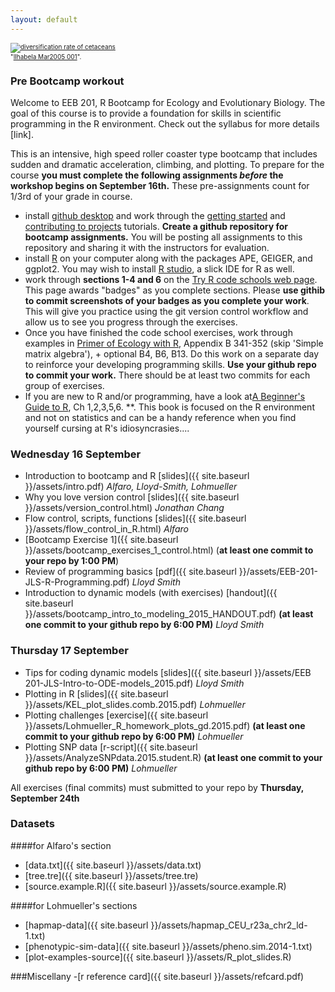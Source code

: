 ```yaml
---
layout: default
---
```


<p><font size=1>
<a href="http://bamm-project.org/_images/xIntroFig_whalerates.png"><img src="http://bamm-project.org/_images/xIntroFig_whalerates.png" alt="diversification rate of cetaceans"></a><br>"<a href="http://bamm-project.org/_images/xIntroFig_whalerates.png">Ilhabela Mar2005 001</a>".</p>
</font>


### Pre Bootcamp workout
Welcome to EEB 201, R Bootcamp for Ecology and Evolutionary Biology. The goal of this course is to provide a foundation for skills in scientific programming in the R environment. Check out the syllabus for more details [link].

This is an intensive, high speed roller coaster type bootcamp that includes sudden and dramatic acceleration, climbing, and plotting. To prepare for the course **you must complete the following assignments *before* the workshop begins on September 16th.** These pre-assignments count for 1/3rd of your grade in course.

- install [github desktop](https://desktop.github.com/) and work through the [getting started](https://help.github.com/desktop/guides/getting-started/) and [contributing to projects](https://help.github.com/desktop/guides/contributing/) tutorials. **Create a github repository for bootcamp assignments.** You will be posting all assignments to this repository and sharing it with the instructors for evaluation.
- install [R](http://cran.r-project.org/) on your computer  along with the packages APE, GEIGER, and ggplot2. You may wish to install [R studio](https://www.rstudio.com/products/rstudio/download/), a slick IDE for R as well.
- work through **sections 1-4 and 6** on the [Try R code schools web page](http://tryr.codeschool.com/). This page awards "badges" as you complete sections. Please **use githib to commit screenshots of your badges as you complete your work**. This will give you practice using the git version control workflow and allow us to see you progress through the exercises.
- Once you have finished the code school exercises,  work through examples in [Primer of Ecology with R](http://link.springer.com/book/10.1007/978-0-387-89882-7), Appendix B 341-352 (skip 'Simple matrix algebra'), + optional B4, B6, B13. Do this work on a separate day to reinforce your developing programming skills.  **Use your github repo to commit your work.** There should be at least two commits for each group of exercises. 
- If you are new to R and/or programming, have a look at[A Beginner's Guide to R](http://link.springer.com/book/10.1007/978-0-387-93837-0), Ch 1,2,3,5,6. **. This book is focused on the R environment and not on statistics and can be a handy reference when you find yourself cursing at R's idiosyncrasies.... 





### Wednesday 16 September
- Introduction to bootcamp and R [slides]({{ site.baseurl }}/assets/intro.pdf) *Alfaro,  Lloyd-Smith, Lohmueller*
- Why you love version control [slides]({{ site.baseurl }}/assets/version_control.html) *Jonathan Chang*
- Flow control, scripts, functions [slides]({{ site.baseurl }}/assets/flow_control_in_R.html) *Alfaro*
- [Bootcamp Exercise 1]({{ site.baseurl }}/assets/bootcamp_exercises_1_control.html) (**at least one commit to your repo by 1:00 PM**)
- Review of programming basics [pdf]({{ site.baseurl }}/assets/EEB-201-JLS-R-Programming.pdf) *Lloyd Smith*
- Introduction to dynamic models (with exercises) [handout]({{ site.baseurl }}/assets/bootcamp_intro_to_modeling_2015_HANDOUT.pdf) **(at least one commit to your github repo by 6:00 PM)** *Lloyd Smith*

### Thursday 17 September
- Tips for coding dynamic models [slides]({{ site.baseurl }}/assets/EEB 201-JLS-Intro-to-ODE-models_2015.pdf) *Lloyd Smith*
- Plotting in R [slides]({{ site.baseurl }}/assets/KEL_plot_slides.comb.2015.pdf) *Lohmueller*
- Plotting challenges [exercise]({{ site.baseurl }}/assets/Lohmueller_R_homework_plots_gd.2015.pdf) **(at least one commit to your github repo by 6:00 PM)** *Lohmueller*
- Plotting SNP data [r-script]({{ site.baseurl }}/assets/AnalyzeSNPdata.2015.student.R) **(at least one commit to your github repo by 6:00 PM)** *Lohmueller*

All exercises (final commits) must submitted to your repo by **Thursday, September 24th**


### Datasets 
####for Alfaro's section
- [data.txt]({{ site.baseurl }}/assets/data.txt)
- [tree.tre]({{ site.baseurl }}/assets/tree.tre)
- [source.example.R]({{ site.baseurl }}/assets/source.example.R)

####for Lohmueller's sections
- [hapmap-data]({{ site.baseurl }}/assets/hapmap_CEU_r23a_chr2_ld-1.txt)
- [phenotypic-sim-data]({{ site.baseurl }}/assets/pheno.sim.2014-1.txt)
- [plot-examples-source]({{ site.baseurl }}/assets/R_plot_slides.R)

###Miscellany
-[r reference card]({{ site.baseurl }}/assets/refcard.pdf)




